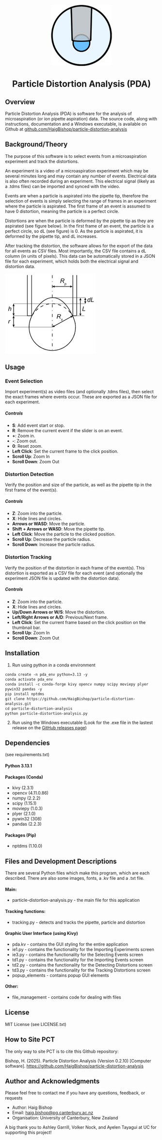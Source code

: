 <div align="center">
  <img src="./resources/icon.png" alt="PDA Logo" width="200"/>
  <h1>Particle Distortion Analysis (PDA)</h1>
</div>

## Overview
Particle Distortion Analysis (PDA) is software for the analysis of microaspiration (or ion pipette aspiration) data.
The source code, along with instructions, documentation and a Windows executable, is available on Github at [github.com/HaigBishop/particle-distortion-analysis](https://github.com/HaigBishop/particle-distortion-analysis)

## Background/Theory
The purpose of this software is to select events from a microaspiration experiment and track the distortions. 

An experiment is a video of a microaspiration experiment which may be several minutes long and may contain any number of events. Electrical data is also often recorded during an experiment. This electrical signal (likely as a .tdms files) can be imported and synced with the video.

Events are when a particle is aspirated into the pipette tip, therefore the selection of events is simply selecting the range of frames in an experiment where the particle is aspirated. The first frame of an event is assumed to have 0 distortion, meaning the particle is a perfect circle.

Distortions are when the particle is deformed by the pipette tip as they are aspirated (see figure below). In the first frame of an event, the particle is a perfect circle, so dL (see figure) is 0. As the particle is aspirated, it is deformed by the pipette tip, and dL increases. 

After tracking the distortion, the software allows for the export of the data for all events as CSV files. Most importantly, the CSV file contains a dL column (in units of pixels). This data can be automatically stored in a  JSON file for each experiment, which holds both the electrical signal and distortion data.

<div align="left">
  <img src="./resources/masp_diagram.png" alt="microaspiration theory diagram" width="300"/>
</div>

## Usage

### Event Selection
Import experiment(s) as video files (and optionally .tdms files), then select the exact frames where events occur. These are exported as a JSON file for each experiment.

##### Controls
- **S**: Add event start or stop.
- **R**: Remove the current event if the slider is on an event.
- **+**: Zoom in.
- **-**: Zoom out.
- **0**: Reset zoom.
- **Left Click**: Set the current frame to the click position.
- **Scroll Up**: Zoom In
- **Scroll Down**: Zoom Out

### Distortion Detection
Verify the position and size of the particle, as well as the pipette tip in the first frame of the event(s). 

##### Controls
- **Z**: Zoom into the particle.
- **X**: Hide lines and circles.
- **Arrows or WASD**: Move the particle.
- **Shift + Arrows or WASD**: Move the pipette tip.
- **Left Click**: Move the particle to the clicked position.
- **Scroll Up**: Decrease the particle radius.
- **Scroll Down**: Increase the particle radius.

### Distortion Tracking
Verify the position of the distortion in each frame of the event(s). This distortion is exported as a CSV file for each event (and optionally the experiment JSON file is updated with the distortion data).

##### Controls
- **Z**: Zoom into the particle.
- **X**: Hide lines and circles.
- **Up/Down Arrows or W/S**: Move the distortion.
- **Left/Right Arrows or A/D**: Previous/Next frame.
- **Left Click**: Set the current frame based on the click position on the thumbnail bar.
- **Scroll Up**: Zoom In
- **Scroll Down**: Zoom Out

## Installation
1. Run using python in a conda environment
```
conda create -n pda_env python=3.13 -y
conda activate pda_env
conda install -c conda-forge kivy opencv numpy scipy moviepy plyer pywin32 pandas -y
pip install nptdms
git clone https://github.com/HaigBishop/particle-distortion-analysis.git
cd particle-distortion-analysis
python particle-distortion-analysis.py
```
2. Run using the Windows executable
(Look for the .exe file in the lastest release on the [GitHub releases page](https://github.com/HaigBishop/particle-distortion-analysis/releases))

## Dependencies
(see requirements.txt)
#### Python 3.13.1
#### Packages (Conda)
- kivy (2.3.1)
- opencv (4.11.0.86)
- numpy (2.2.2)
- scipy (1.15.1)
- moviepy (1.0.3)
- plyer (2.1.0)
- pywin32 (308)
- pandas (2.2.3)
#### Packages (Pip)
- nptdms (1.10.0)

## Files and Development Descriptions
There are several Python files which make this program, which are each described.
There are also some images, fonts, a .kv file and a .txt file.
#### Main:
  -  particle-distortion-analysis.py  -  the main file for this application
#### Tracking functions:
  -  tracking.py  -  detects and tracks the pipette, particle and distortion
#### Graphic User Interface (using Kivy)
  -  pda.kv  -  contains the GUI styling for the entire application
  -  ie1.py  -  contains the functionality for the Importing Experiments screen
  -  ie3.py  -  contains the functionality for the Selecting Events screen
  -  td1.py  -  contains the functionality for the Importing Events screen
  -  td2.py  -  contains the functionality for the Detecting Distortions screen
  -  td3.py  -  contains the functionality for the Tracking Distortions screen
  -  popup_elements  -  contains popup GUI elements
#### Other:
  -  file_management  -  contains code for dealing with files

## License

MIT License
(see LICENSE.txt)

## How to Site PCT

The only way to site PCT is to cite this Github repository:

Bishop, H. (2025). Particle Distortion Analysis (Version 0.2.10) [Computer software]. https://github.com/HaigBishop/particle-distortion-analysis

## Author and Acknowledgments

Please feel free to contact me if you have any questions, feedback, or requests
  -  Author:         Haig Bishop
  -  Email:          haig.bishop@pg.canterbury.ac.nz
  -  Organisation:   University of Canterbury, New Zealand

A big thank you to Ashley Garrill, Volker Nock, and Ayelen Tayagui at UC for supporting this project!
